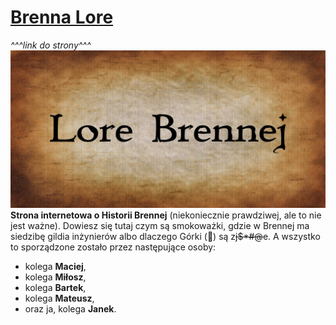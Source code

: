 
# [Brenna Lore](https://jkgplay.github.io/Lore-Brennej/)
*^^^link do strony^^^*
![Brenna Lore logo](img/social_prev.jpg)
**Strona internetowa o Historii Brennej** (niekoniecznie prawdziwej, ale to nie jest ważne). Dowiesz się tutaj czym są smokoważki, gdzie w Brennej ma siedzibę gildia inżynierów albo dlaczego Górki (&#x1F922;) są z<del>j$*#@</del>e. A wszystko to sporządzone zostało przez następujące osoby:
* kolega **Maciej**,
* kolega **Miłosz**,
* kolega **Bartek**,
* kolega **Mateusz**,
* oraz ja, kolega **Janek**.